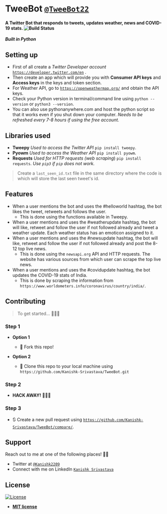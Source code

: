 # TweeBot <a href="https://twitter.com/TweeBot22" target="_blank">`@TweeBot22`</a>
#### A Twitter Bot that responds to tweets, updates weather, news and COVID-19 stats. ![Build Status](http://img.shields.io/travis/badges/badgerbadgerbadger.svg?style=flat-square)
***Built in Python***
## Setting up 
- First of all create a *Twitter Developer account* <a href="https://developer.twitter.com/en" target="_blank">`https://developer.twitter.com/en`</a> .
- Then create an app which will provide you with **Consumer API keys** and **Access keys** in the keys and token section.
- For Weather API, go to <a href="https://openweathermap.org/" target="_blank">`https://openweathermap.org/`</a> and obtain the API keys. 
- Check your Python version in terminal/command line using `python --version` or `python3 --version`. 
- You can also use pythonanywhere.com and host the python script so that it works even if you shut down your computer. *Needs to be refreshed every 7-8 hours if using the free account.* 

## Libraries used
- **Tweepy** *Used to access the Twitter API* 
`pip install tweepy`.
- **Pyowm** *Used to access the Weather API* 
`pip install pyowm`. 
- **Requests** *Used for HTTP requests (web scraping*) 
`pip install requests`. 
*Use `pip3` if `pip` does not work.* 
> Create a `last_seen_id.txt` file in the same directory where the code is which will store the last seen tweet's id.

## Features 
- When a user mentions the bot and uses the #helloworld hashtag, the bot likes the tweet, retweets and follows the user. 
    - This is done using the functions available in Tweepy. 
- When a user mentions and uses the #weatherupdate hashtag, the bot will like, retweet and follow the user if not followed already and tweet a weather update. Each weather status has an emoticon assigned to it. 
- When a user mentions and uses the #newsupdate hashtag, the bot will like, retweet and follow the user if not followed already and post the 8-12 top live news. 
    - This is done using the `newsapi.org` API and HTTP requests. The website has various sources from which user can scrape the top live news. 
- When a user mentions and uses the #covidupdate hashtag, the bot updates the COVID-19 stats of India. 
    - This is done by scraping the information from `https://www.worldometers.info/coronavirus/country/india/`. 
## Contributing

> To get started... 👨🏻‍💻 

### Step 1

- **Option 1**
    - 🍴 Fork this repo!

- **Option 2**
    - 👯 Clone this repo to your local machine using `https://github.com/Kanishk-Srivastava/TweeBot.git`

### Step 2

- **HACK AWAY!** 🔨🔨🔨

### Step 3

- 🔃 Create a new pull request using <a href="https://github.com/Kanishk-Srivastava/TweeBot/compare/" target="_blank">`https://github.com/Kanishk-Srivastava/TweeBot/compare/`</a>.



## Support

Reach out to me at one of the following places! ✌🏼

- Twitter at <a href="https://twitter.com/Kanishk2209" target="_blank">`@Kanishk2209`</a>
- Connect with me on LinkedIn <a href="https://www.linkedin.com/in/kanishks22/"  target="_blank">`Kanishk Srivastava`</a>



## License

[![License](http://img.shields.io/:license-mit-blue.svg?style=flat-square)](https://github.com/Kanishk-Srivastava/TweeBot/blob/master/LICENSE)

- **[MIT license](http://opensource.org/licenses/mit-license.php)**